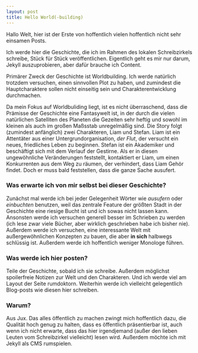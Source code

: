 ```yaml
---
layout: post
title: Hello World(-building)
---
```


Hallo Welt, hier ist der Erste von hoffentlich vielen hoffentlich nicht sehr einsamen Posts.

Ich werde hier die Geschichte, die ich im Rahmen des lokalen Schreibzirkels schreibe, Stück für Stück veröffentlichen. Eigentlich geht es mir nur darum, Jekyll auszuprobieren, aber dafür brauche ich Content.

Primärer Zweck der Geschichte ist Worldbuilding. Ich werde natürlich trotzdem versuchen, einen sinnvollen Plot zu haben, und zumindest die Hauptcharaktere sollen nicht einseitig sein und Charakterentwicklung durchmachen.

Da mein Fokus auf Worldbuliding liegt, ist es nicht überraschend, dass die Prämisse der Geschichte eine Fantasywelt ist, in der durch die vielen natürlichen Satelliten des Planeten die Gezeiten sehr heftig und sowohl im kleinen als auch im großen Maßsstab unregelmäßig sind. Die Story folgt (zumindest anfänglich) zwei Charakteren, Liam und Stefan. Liam ist ein Attentäter aus einer Untergrundorganisation, *der Flut*, der versucht ein neues, friedliches Leben zu beginnen. Stefan ist ein Akademiker und beschäftigt sich mit dem Verlauf der Gestirne. Als er in diesen ungewöhnliche Veränderungen feststellt, kontaktiert er Liam, um einen Konkurrenten aus dem Weg zu räumen, der verhindert, dass Liam Gehör findet. Doch er muss bald feststellen, dass die ganze Sache ausufert.

### Was erwarte ich von mir selbst bei dieser Geschichte?
Zunächst mal werde ich bei jeder Gelegenheit Wörter wie *ausufern* oder *einbuchten* benutzen, weil das zentrale Feature der größten Stadt in der Geschichte eine riesige Bucht ist und ich sowas nicht lassen kann. Ansonsten werde ich versuchen generell besser im Schrieben zu werden (ich lese zwar viele Bücher, aber wirklich geschrieben habe ich bisher nie). Außerdem werde ich versuchen, eine interessante Welt mit außergewöhnlichen Konzepten zu bauen, die aber **in sich** halbwegs schlüssig ist. Außerdem werde ich hoffentlich weniger Monologe führen.

### Was werde ich hier posten?
Teile der Geschichte, sobald ich sie schreibe. Außerdem möglichst spoilerfreie Notizen zur Welt und den Charakteren. Und ich werde viel am Layout der Seite rumdoktorn. Weiterhin werde ich vielleicht gelegentlich Blog-posts wie diesen hier schreiben.

### Warum?
Aus Jux. Das alles öffentlich zu machen zwingt mich hoffentlich dazu, die Qualität hoch genug zu halten, dass es öffentlich präsentierbar ist, auch wenn ich nicht erwarte, dass das hier irgendjemand (außer den lieben Leuten vom Schreibzirkel vielleicht) lesen wird. Außerdem möchte ich mit Jekyll als CMS rumspielen.
